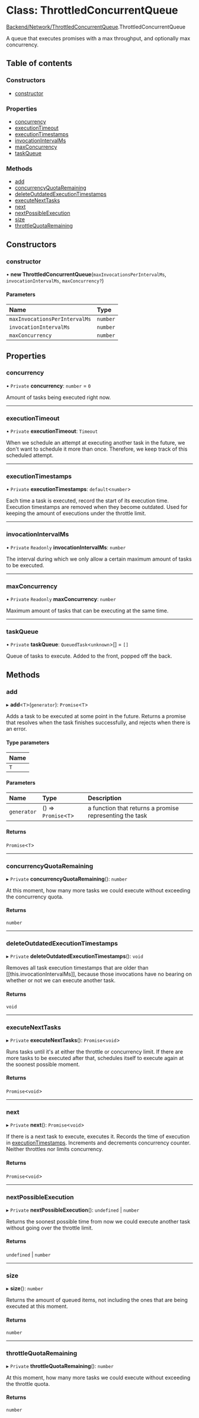 # Class: ThrottledConcurrentQueue

[Backend/Network/ThrottledConcurrentQueue](../modules/Backend_Network_ThrottledConcurrentQueue.md).ThrottledConcurrentQueue

A queue that executes promises with a max throughput, and optionally max
concurrency.

## Table of contents

### Constructors

- [constructor](Backend_Network_ThrottledConcurrentQueue.ThrottledConcurrentQueue.md#constructor)

### Properties

- [concurrency](Backend_Network_ThrottledConcurrentQueue.ThrottledConcurrentQueue.md#concurrency)
- [executionTimeout](Backend_Network_ThrottledConcurrentQueue.ThrottledConcurrentQueue.md#executiontimeout)
- [executionTimestamps](Backend_Network_ThrottledConcurrentQueue.ThrottledConcurrentQueue.md#executiontimestamps)
- [invocationIntervalMs](Backend_Network_ThrottledConcurrentQueue.ThrottledConcurrentQueue.md#invocationintervalms)
- [maxConcurrency](Backend_Network_ThrottledConcurrentQueue.ThrottledConcurrentQueue.md#maxconcurrency)
- [taskQueue](Backend_Network_ThrottledConcurrentQueue.ThrottledConcurrentQueue.md#taskqueue)

### Methods

- [add](Backend_Network_ThrottledConcurrentQueue.ThrottledConcurrentQueue.md#add)
- [concurrencyQuotaRemaining](Backend_Network_ThrottledConcurrentQueue.ThrottledConcurrentQueue.md#concurrencyquotaremaining)
- [deleteOutdatedExecutionTimestamps](Backend_Network_ThrottledConcurrentQueue.ThrottledConcurrentQueue.md#deleteoutdatedexecutiontimestamps)
- [executeNextTasks](Backend_Network_ThrottledConcurrentQueue.ThrottledConcurrentQueue.md#executenexttasks)
- [next](Backend_Network_ThrottledConcurrentQueue.ThrottledConcurrentQueue.md#next)
- [nextPossibleExecution](Backend_Network_ThrottledConcurrentQueue.ThrottledConcurrentQueue.md#nextpossibleexecution)
- [size](Backend_Network_ThrottledConcurrentQueue.ThrottledConcurrentQueue.md#size)
- [throttleQuotaRemaining](Backend_Network_ThrottledConcurrentQueue.ThrottledConcurrentQueue.md#throttlequotaremaining)

## Constructors

### constructor

• **new ThrottledConcurrentQueue**(`maxInvocationsPerIntervalMs`, `invocationIntervalMs`, `maxConcurrency?`)

#### Parameters

| Name                          | Type     |
| :---------------------------- | :------- |
| `maxInvocationsPerIntervalMs` | `number` |
| `invocationIntervalMs`        | `number` |
| `maxConcurrency`              | `number` |

## Properties

### concurrency

• `Private` **concurrency**: `number` = `0`

Amount of tasks being executed right now.

---

### executionTimeout

• `Private` **executionTimeout**: `Timeout`

When we schedule an attempt at executing another task in the future,
we don't want to schedule it more than once. Therefore, we keep track
of this scheduled attempt.

---

### executionTimestamps

• `Private` **executionTimestamps**: `default`<`number`\>

Each time a task is executed, record the start of its execution time.
Execution timestamps are removed when they become outdated. Used for
keeping the amount of executions under the throttle limit.

---

### invocationIntervalMs

• `Private` `Readonly` **invocationIntervalMs**: `number`

The interval during which we only allow a certain maximum amount of tasks
to be executed.

---

### maxConcurrency

• `Private` `Readonly` **maxConcurrency**: `number`

Maximum amount of tasks that can be executing at the same time.

---

### taskQueue

• `Private` **taskQueue**: `QueuedTask`<`unknown`\>[] = `[]`

Queue of tasks to execute. Added to the front, popped off the back.

## Methods

### add

▸ **add**<`T`\>(`generator`): `Promise`<`T`\>

Adds a task to be executed at some point in the future. Returns a promise
that resolves when the task finishes successfully, and rejects when there
is an error.

#### Type parameters

| Name |
| :--- |
| `T`  |

#### Parameters

| Name        | Type                  | Description                                             |
| :---------- | :-------------------- | :------------------------------------------------------ |
| `generator` | () => `Promise`<`T`\> | a function that returns a promise representing the task |

#### Returns

`Promise`<`T`\>

---

### concurrencyQuotaRemaining

▸ `Private` **concurrencyQuotaRemaining**(): `number`

At this moment, how many more tasks we could execute without exceeding the
concurrency quota.

#### Returns

`number`

---

### deleteOutdatedExecutionTimestamps

▸ `Private` **deleteOutdatedExecutionTimestamps**(): `void`

Removes all task execution timestamps that are older than [[this.invocationIntervalMs]],
because those invocations have no bearing on whether or not we can execute another task.

#### Returns

`void`

---

### executeNextTasks

▸ `Private` **executeNextTasks**(): `Promise`<`void`\>

Runs tasks until it's at either the throttle or concurrency limit. If there are more
tasks to be executed after that, schedules itself to execute again at the soonest
possible moment.

#### Returns

`Promise`<`void`\>

---

### next

▸ `Private` **next**(): `Promise`<`void`\>

If there is a next task to execute, executes it. Records the time of execution in
[executionTimestamps](Backend_Network_ThrottledConcurrentQueue.ThrottledConcurrentQueue.md#executiontimestamps). Increments and decrements concurrency counter. Neither throttles
nor limits concurrency.

#### Returns

`Promise`<`void`\>

---

### nextPossibleExecution

▸ `Private` **nextPossibleExecution**(): `undefined` \| `number`

Returns the soonest possible time from now we could execute another task without going
over the throttle limit.

#### Returns

`undefined` \| `number`

---

### size

▸ **size**(): `number`

Returns the amount of queued items, not including the ones that are being executed at this moment.

#### Returns

`number`

---

### throttleQuotaRemaining

▸ `Private` **throttleQuotaRemaining**(): `number`

At this moment, how many more tasks we could execute without exceeding the
throttle quota.

#### Returns

`number`

